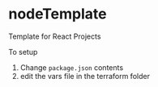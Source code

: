 # nodeTemplate
Template for React Projects

To setup
1. Change `package.json` contents
2. edit the vars file in the terraform folder
